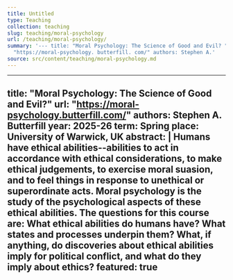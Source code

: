 ```yaml
---
title: Untitled
type: Teaching
collection: teaching
slug: teaching/moral-psychology
url: /teaching/moral-psychology/
summary: '--- title: "Moral Psychology: The Science of Good and Evil? " url:
  "https://moral-psychology. butterfill. com/" authors: Stephen A.'
source: src/content/teaching/moral-psychology.md
---
```


---
title: "Moral Psychology: The Science of Good and Evil?"
url: "https://moral-psychology.butterfill.com/"
authors: Stephen A. Butterfill
year: 2025-26
term: Spring
place: University of Warwick, UK
abstract: |
  Humans have ethical abilities--abilities to act in accordance with ethical considerations, to make ethical judgements, to exercise moral suasion, and to feel things in response to unethical or superordinate acts. Moral psychology is the study of the psychological aspects of these ethical abilities. The questions for this course are: What ethical abilities do humans have? What states and processes underpin them? What, if anything, do discoveries about ethical abilities imply for political conflict, and what do they imply about ethics?
featured: true
---
